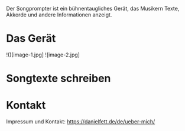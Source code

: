 Der Songprompter ist ein bühnentaugliches Gerät, das Musikern Texte, Akkorde und andere Informationen anzeigt.

# Das Gerät
!()[image-1.jpg]
![image-2.jpg]


# Songtexte schreiben

# Kontakt

Impressum und Kontakt: https://danielfett.de/de/ueber-mich/
